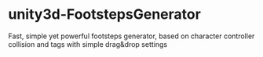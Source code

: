 # unity3d-FootstepsGenerator
Fast, simple yet powerful footsteps generator, based on character controller collision and tags with simple drag&drop settings
